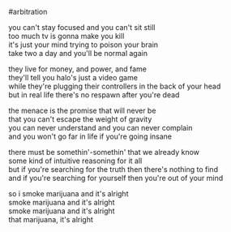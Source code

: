 #arbitration

you can't stay focused and you can't sit still\
too much tv is gonna make you kill\
it's just your mind trying to poison your brain\
take two a day and you'll be normal again

they live for money, and power, and fame\
they'll tell you halo's just a video game\
while they're plugging their controllers in the back of your head\
but in real life there's no respawn after you're dead

the menace is the promise that will never be\
that you can't escape the weight of gravity\
you can never understand and you can never complain\
and you won't go far in life if you're going insane

there must be somethin'-somethin' that we already know\
some kind of intuitive reasoning for it all\
but if you're searching for the truth then there's nothing to find\
and if you're searching for yourself then you're out of your mind

so i smoke marijuana and it's alright\
smoke marijuana and it's alright\
smoke marijuana and it's alright\
that marijuana, it's alright